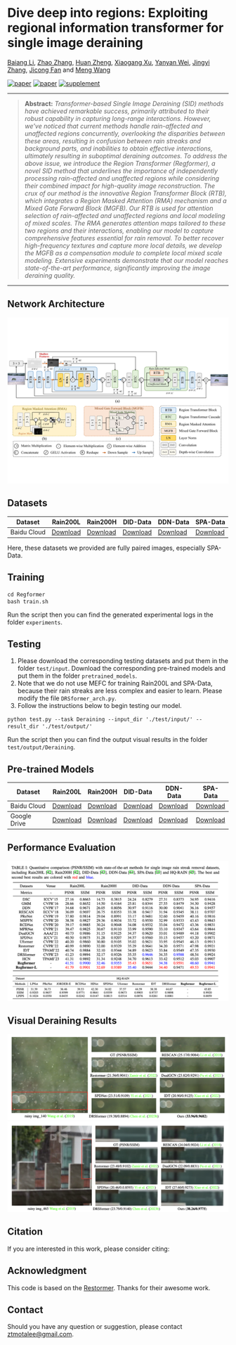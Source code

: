 # Dive deep into regions: Exploiting regional information transformer for single image deraining

[Baiang Li](https://ztmotalee.github.io), [Zhao Zhang](https://sites.google.com/site/cszzhang), [Huan Zheng](), [Xiaogang Xu](https://xiaogang00.github.io), [Yanyan Wei](http://faculty.hfut.edu.cn/weiyanyan/en/index.htm), [Jingyi Zhang](), [Jicong Fan]() and [Meng Wang]()

[![paper](https://img.shields.io/badge/arXiv-Paper-<COLOR>.svg)]()
[![paper](https://img.shields.io/badge/paper-camera%20ready-orange)]()
[![supplement](https://img.shields.io/badge/Supplementary-Material-red)]()

<hr />

> **Abstract:** *Transformer-based Single Image Deraining (SID) methods have achieved remarkable success, primarily attributed to their robust capability in capturing long-range interactions. However, we've noticed that current methods handle rain-affected and unaffected regions concurrently, overlooking the disparities between these areas, resulting in confusion between rain streaks and background parts, and inabilities to obtain effective interactions, ultimately resulting in suboptimal deraining outcomes. To address the above issue, we introduce the Region Transformer (Regformer), a novel SID method that underlines the importance of independently processing rain-affected and unaffected regions while considering their combined impact for high-quality image reconstruction. The crux of our method is the innovative Region Transformer Block (RTB), which integrates a Region Masked Attention (RMA) mechanism and a Mixed Gate Forward Block (MGFB). Our RTB is used for attention selection of rain-affected and unaffected regions and local modeling of mixed scales. The RMA generates attention maps tailored to these two regions and their interactions, enabling our model to capture comprehensive features essential for rain removal. To better recover high-frequency textures and capture more local details, we develop the MGFB as a compensation module to complete local mixed scale modeling. Extensive experiments demonstrate that our model reaches state-of-the-art performance, significantly improving the image deraining quality.*
<hr />

## Network Architecture

<img src = "figs/Regformer.pdf">

## Datasets
<table>
<thead>
  <tr>
    <th>Dataset</th>
    <th>Rain200L</th>
    <th>Rain200H</th>
    <th>DID-Data</th>
    <th>DDN-Data</th>
    <th>SPA-Data</th>
  </tr>
</thead>
<tbody>
  <tr>
    <td>Baidu Cloud</td>
    <td> <a href="">Download</a> </td>
    <td> <a href="">Download</a> </td>
    <td> <a href="">Download</a> </td>
    <td> <a href="">Download</a> </td>
    <td> <a href="">Download</a> </td>
  </tr>
</tbody>
</table>
Here, these datasets we provided are fully paired images, especially SPA-Data. 

## Training
```
cd Regformer
bash train.sh
```
Run the script then you can find the generated experimental logs in the folder `experiments`.

## Testing
1. Please download the corresponding testing datasets and put them in the folder `test/input`. Download the corresponding pre-trained models and put them in the folder `pretrained_models`.
2. Note that we do not use MEFC for training Rain200L and SPA-Data, because their rain streaks are less complex and easier to learn. Please modify the file `DRSformer_arch.py`.
3. Follow the instructions below to begin testing our model.
```
python test.py --task Deraining --input_dir './test/input/' --result_dir './test/output/'
```
Run the script then you can find the output visual results in the folder `test/output/Deraining`.

## Pre-trained Models
<table>
<thead>
  <tr>
    <th>Dataset</th>
    <th>Rain200L</th>
    <th>Rain200H</th>
    <th>DID-Data</th>
    <th>DDN-Data</th>
    <th>SPA-Data</th>
  </tr>
</thead>
<tbody>
  <tr>
    <td>Baidu Cloud</td>
    <td> <a href="">Download</a> </td>
    <td> <a href="">Download</a> </td>
    <td> <a href="">Download</a> </td>
    <td> <a href="">Download</a> </td>
    <td> <a href="">Download</a> </td>
  </tr>
</tbody>
<tbody>
  <tr>
    <td>Google Drive</td>
    <td> <a href="">Download</a> </td>
    <td> <a href="">Download</a> </td>
    <td> <a href="">Download</a> </td>
    <td> <a href="">Download</a> </td>
    <td> <a href="">Download</a> </td>
  </tr>
</tbody>
</table>

## Performance Evaluation
<img src = "figs/table.png">

## Visual Deraining Results
<img src = "figs/show1.png">
<img src = "figs/show2.png">



## Citation
If you are interested in this work, please consider citing:


## Acknowledgment
This code is based on the [Restormer](https://github.com/swz30/Restormer). Thanks for their awesome work.

## Contact
Should you have any question or suggestion, please contact ztmotalee@gmail.com.

